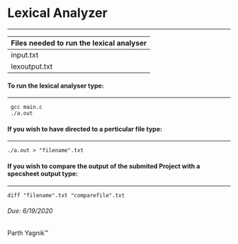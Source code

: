 # Lexical Analyzer
---


 Files needed to run the lexical analyser|
 ----------------------------------------|
 input.txt |
 lexoutput.txt|
 


#### To run the lexical analyser type:
---

``` 
 gcc main.c
 ./a.out
```

#### If you wish to have directed to a perticular file type:
---
```
./a.out > "filename".txt
```
#### If you wish to compare the output of the submited Project with a specsheet output type:
---
```
diff "filename".txt "comparefile".txt
```
###### Due: 6/19/2020
<p>Parth Yagnik&trade;<p>
